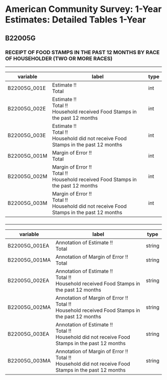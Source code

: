 # American Community Survey: 1-Year Estimates: Detailed Tables 1-Year

## B22005G

### RECEIPT OF FOOD STAMPS IN THE PAST 12 MONTHS BY RACE OF HOUSEHOLDER (TWO OR MORE RACES)

___

| variable | label | type |
| ----- | ----- | ----- |
| B22005G_001E | Estimate !!<br>Total | int |
| B22005G_002E | Estimate !!<br>Total !!<br>Household received Food Stamps in the past 12 months | int |
| B22005G_003E | Estimate !!<br>Total !!<br>Household did not receive Food Stamps in the past 12 months | int |
| B22005G_001M | Margin of Error !!<br>Total | int |
| B22005G_002M | Margin of Error !!<br>Total !!<br>Household received Food Stamps in the past 12 months | int |
| B22005G_003M | Margin of Error !!<br>Total !!<br>Household did not receive Food Stamps in the past 12 months | int |
### 

___

| variable | label | type |
| ----- | ----- | ----- |
| B22005G_001EA | Annotation of Estimate !!<br>Total | string |
| B22005G_001MA | Annotation of Margin of Error !!<br>Total | string |
| B22005G_002EA | Annotation of Estimate !!<br>Total !!<br>Household received Food Stamps in the past 12 months | string |
| B22005G_002MA | Annotation of Margin of Error !!<br>Total !!<br>Household received Food Stamps in the past 12 months | string |
| B22005G_003EA | Annotation of Estimate !!<br>Total !!<br>Household did not receive Food Stamps in the past 12 months | string |
| B22005G_003MA | Annotation of Margin of Error !!<br>Total !!<br>Household did not receive Food Stamps in the past 12 months | string |

